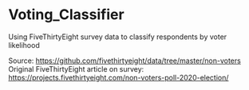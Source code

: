 # Voting_Classifier
Using FiveThirtyEight survey data to classify respondents by voter likelihood

Source: https://github.com/fivethirtyeight/data/tree/master/non-voters
Original FiveThirtyEight article on survey: https://projects.fivethirtyeight.com/non-voters-poll-2020-election/
